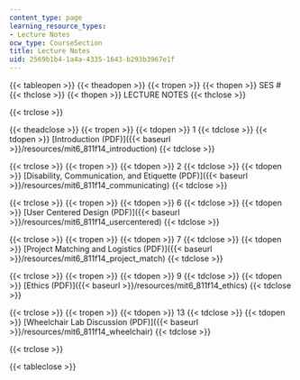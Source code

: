 ```yaml
---
content_type: page
learning_resource_types:
- Lecture Notes
ocw_type: CourseSection
title: Lecture Notes
uid: 2569b1b4-1a4a-4335-1643-b293b3967e1f
---
```


{{< tableopen >}}
{{< theadopen >}}
{{< tropen >}}
{{< thopen >}}
SES #
{{< thclose >}}
{{< thopen >}}
LECTURE NOTES
{{< thclose >}}

{{< trclose >}}

{{< theadclose >}}
{{< tropen >}}
{{< tdopen >}}
1
{{< tdclose >}}
{{< tdopen >}}
[Introduction (PDF)]({{< baseurl >}}/resources/mit6_811f14_introduction)
{{< tdclose >}}

{{< trclose >}}
{{< tropen >}}
{{< tdopen >}}
2
{{< tdclose >}}
{{< tdopen >}}
[Disability, Communication, and Etiquette (PDF)]({{< baseurl >}}/resources/mit6_811f14_communicating)
{{< tdclose >}}

{{< trclose >}}
{{< tropen >}}
{{< tdopen >}}
6
{{< tdclose >}}
{{< tdopen >}}
[User Centered Design (PDF)]({{< baseurl >}}/resources/mit6_811f14_usercentered)
{{< tdclose >}}

{{< trclose >}}
{{< tropen >}}
{{< tdopen >}}
7
{{< tdclose >}}
{{< tdopen >}}
[Project Matching and Logistics (PDF)]({{< baseurl >}}/resources/mit6_811f14_project_match)
{{< tdclose >}}

{{< trclose >}}
{{< tropen >}}
{{< tdopen >}}
9
{{< tdclose >}}
{{< tdopen >}}
[Ethics (PDF)]({{< baseurl >}}/resources/mit6_811f14_ethics)
{{< tdclose >}}

{{< trclose >}}
{{< tropen >}}
{{< tdopen >}}
13
{{< tdclose >}}
{{< tdopen >}}
[Wheelchair Lab Discussion (PDF)]({{< baseurl >}}/resources/mit6_811f14_wheelchair)
{{< tdclose >}}

{{< trclose >}}

{{< tableclose >}}
